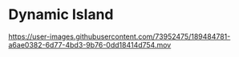 # Dynamic Island

https://user-images.githubusercontent.com/73952475/189484781-a6ae0382-6d77-4bd3-9b76-0dd18414d754.mov
